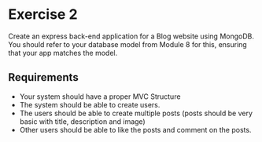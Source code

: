 # Exercise 2

Create an express back-end application for a Blog website using MongoDB. You should
refer to your database model from Module 8 for this, ensuring that your app matches the model.

## Requirements
- Your system should have a proper MVC Structure
- The system should be able to create users.
- The users should be able to create multiple posts (posts should be very basic with
title, description and image)
- Other users should be able to like the posts and comment on the posts.